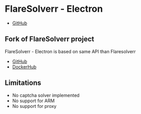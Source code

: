 # FlareSolverr - Electron
- [GitHub](https://github.com/acoradd/flaresolverr-electron)

## Fork of FlareSolverr project
FlareSolverr - Electron is based on same API than Flaresolverr

- [GitHub](https://github.com/FlareSolverr/FlareSolverr)
- [DockerHub](https://hub.docker.com/r/flaresolverr/flaresolverr)

## Limitations
- No captcha solver implemented
- No support for ARM
- No support for proxy
